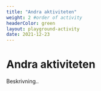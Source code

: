 ```yaml
---
title: "Andra aktiviteten"
weight: 2 #order of activity
headerColor: green
layout: playground-activity
date: 2021-12-23
---
```


# Andra aktiviteten

Beskrivning..
